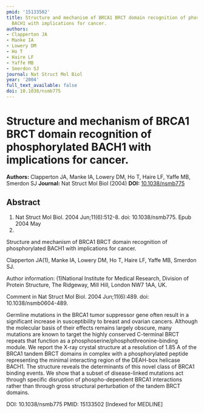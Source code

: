 ```yaml
---
pmid: '15133502'
title: Structure and mechanism of BRCA1 BRCT domain recognition of phosphorylated
  BACH1 with implications for cancer.
authors:
- Clapperton JA
- Manke IA
- Lowery DM
- Ho T
- Haire LF
- Yaffe MB
- Smerdon SJ
journal: Nat Struct Mol Biol
year: '2004'
full_text_available: false
doi: 10.1038/nsmb775
---
```


# Structure and mechanism of BRCA1 BRCT domain recognition of phosphorylated BACH1 with implications for cancer.
**Authors:** Clapperton JA, Manke IA, Lowery DM, Ho T, Haire LF, Yaffe MB, Smerdon SJ
**Journal:** Nat Struct Mol Biol (2004)
**DOI:** [10.1038/nsmb775](https://doi.org/10.1038/nsmb775)

## Abstract

1. Nat Struct Mol Biol. 2004 Jun;11(6):512-8. doi: 10.1038/nsmb775. Epub 2004 May
 9.

Structure and mechanism of BRCA1 BRCT domain recognition of phosphorylated BACH1 
with implications for cancer.

Clapperton JA(1), Manke IA, Lowery DM, Ho T, Haire LF, Yaffe MB, Smerdon SJ.

Author information:
(1)National Institute for Medical Research, Division of Protein Structure, The 
Ridgeway, Mill Hill, London NW7 1AA, UK.

Comment in
    Nat Struct Mol Biol. 2004 Jun;11(6):489. doi: 10.1038/nsmb0604-489.

Germline mutations in the BRCA1 tumor suppressor gene often result in a 
significant increase in susceptibility to breast and ovarian cancers. Although 
the molecular basis of their effects remains largely obscure, many mutations are 
known to target the highly conserved C-terminal BRCT repeats that function as a 
phosphoserine/phosphothreonine-binding module. We report the X-ray crystal 
structure at a resolution of 1.85 A of the BRCA1 tandem BRCT domains in complex 
with a phosphorylated peptide representing the minimal interacting region of the 
DEAH-box helicase BACH1. The structure reveals the determinants of this novel 
class of BRCA1 binding events. We show that a subset of disease-linked mutations 
act through specific disruption of phospho-dependent BRCA1 interactions rather 
than through gross structural perturbation of the tandem BRCT domains.

DOI: 10.1038/nsmb775
PMID: 15133502 [Indexed for MEDLINE]
